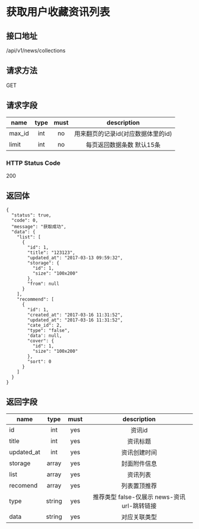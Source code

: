 # 获取用户收藏资讯列表

## 接口地址

/api/v1/news/collections

## 请求方法

GET

## 请求字段

| name     | type     | must     | description |
|----------|:--------:|:--------:|:--------:|
| max_id   | int      | no       | 用来翻页的记录id(对应数据体里的id) |
| limit    | int      | no       | 每页返回数据条数 默认15条 |

### HTTP Status Code

200

## 返回体

```json5
{
  "status": true,
  "code": 0,
  "message": "获取成功",
  "data": {
    "list": [
      {
        "id": 1,
        "title": "123123",
        "updated_at": "2017-03-13 09:59:32",
        "storage": {
          "id": 1,
          "size": "100x200"
        },
        "from": null
      }
    ],
    "recommend": [
      {
        "id": 1,
        "created_at": "2017-03-16 11:31:52",
        "updated_at": "2017-03-16 11:31:52",
        "cate_id": 2,
        "type": "false",
        'data': null,
        "cover": {
          "id": 1,
          "size": "100x200"
        },
        "sort": 0
      }
    ]
  }
}
```
## 返回字段

| name     | type     | must     | description |
|----------|:--------:|:--------:|:--------:|
| id       | int      | yes      | 资讯id  |
| title    | int      | yes      | 资讯标题 |
| updated_at | int    | yes      | 资讯创建时间 |
| storage  | array    | yes      | 封面附件信息|
| list     | array    | yes      | 资讯列表 |
| recomend | array    | yes      | 列表置顶推荐 |
| type     | string   | yes      | 推荐类型 false-仅展示 news-资讯 url-跳转链接 |
| data     | string   | yes      | 对应关联类型  |
